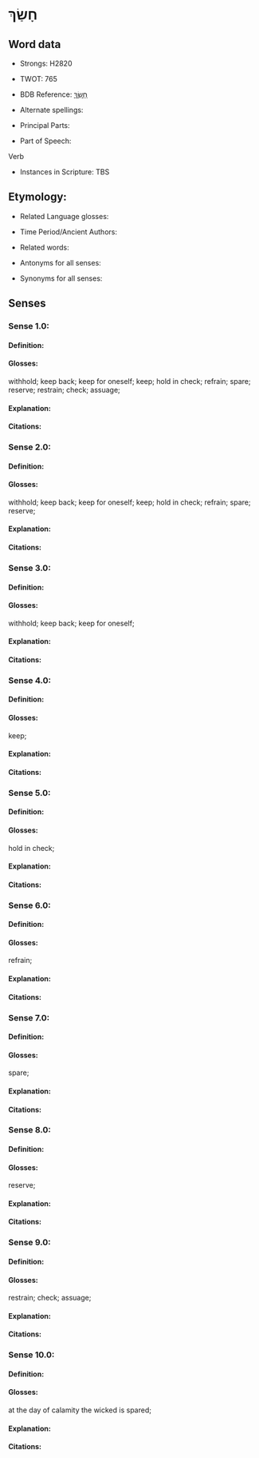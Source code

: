# חָשַׂךְ

<!-- Status: S2="NeedsEdits" -->
<!-- Lexica used for edits:   -->

## Word data

* Strongs: H2820

* TWOT: 765

* BDB Reference: [חָשַׂךְ](rc://en/bdb/dict/h.gp.aa)

* Alternate spellings:

* Principal Parts:

* Part of Speech:

Verb

* Instances in Scripture: TBS

## Etymology:

* Related Language glosses:

* Time Period/Ancient Authors:

* Related words:

* Antonyms for all senses:

* Synonyms for all senses:

## Senses

### Sense 1.0:

#### Definition:

#### Glosses:

withhold; keep back; keep for oneself; keep; hold in check; refrain; spare; reserve; restrain; check; assuage; 

#### Explanation:

#### Citations:



### Sense 2.0:

#### Definition:

#### Glosses:

withhold; keep back; keep for oneself; keep; hold in check; refrain; spare; reserve; 

#### Explanation:

#### Citations:



### Sense 3.0:

#### Definition:

#### Glosses:

withhold; keep back; keep for oneself; 

#### Explanation:

#### Citations:



### Sense 4.0:

#### Definition:

#### Glosses:

keep; 

#### Explanation:

#### Citations:



### Sense 5.0:

#### Definition:

#### Glosses:

hold in check; 

#### Explanation:

#### Citations:



### Sense 6.0:

#### Definition:

#### Glosses:

refrain; 

#### Explanation:

#### Citations:



### Sense 7.0:

#### Definition:

#### Glosses:

spare; 

#### Explanation:

#### Citations:



### Sense 8.0:

#### Definition:

#### Glosses:

reserve; 

#### Explanation:

#### Citations:



### Sense 9.0:

#### Definition:

#### Glosses:

restrain; check; assuage; 

#### Explanation:

#### Citations:



### Sense 10.0:

#### Definition:

#### Glosses:

at the day of calamity the wicked is spared; 

#### Explanation:

#### Citations:



